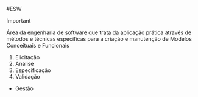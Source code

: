#ESW 

> [!important]  
> Área da engenharia de software que trata da aplicação prática através de métodos e técnicas específicas para a criação e manutenção de Modelos Conceituais e Funcionais  


1. Elicitação
2. Análise
3. Especificação
4. Validação

- Gestão